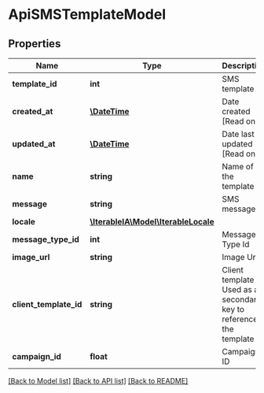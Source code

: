 # ApiSMSTemplateModel

## Properties
Name | Type | Description | Notes
------------ | ------------- | ------------- | -------------
**template_id** | **int** | SMS template ID | 
**created_at** | [**\DateTime**](\DateTime.md) | Date created [Read only] | [optional] 
**updated_at** | [**\DateTime**](\DateTime.md) | Date last updated [Read only] | [optional] 
**name** | **string** | Name of the template | [optional] 
**message** | **string** | SMS message | [optional] 
**locale** | [**\IterableIA\Model\IterableLocale**](IterableLocale.md) |  | [optional] 
**message_type_id** | **int** | Message Type Id | [optional] 
**image_url** | **string** | Image Url | [optional] 
**client_template_id** | **string** | Client template Id. Used as a secondary key to reference the template | [optional] 
**campaign_id** | **float** | Campaign ID | [optional] 

[[Back to Model list]](../../README.md#documentation-for-models) [[Back to API list]](../../README.md#documentation-for-api-endpoints) [[Back to README]](../../README.md)

